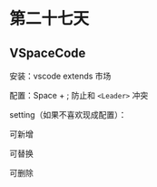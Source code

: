 # 第二十七天

## VSpaceCode

安装：vscode extends 市场

配置：Space + ; 防止和 `<Leader>` 冲突

setting（如果不喜欢现成配置）：

可新增

可替换

可删除
